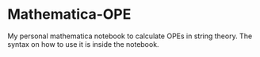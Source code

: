 # Mathematica-OPE
My personal mathematica notebook to calculate OPEs in 
string theory. The syntax on how to use it is inside the notebook.

